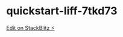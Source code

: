 # quickstart-liff-7tkd73

[Edit on StackBlitz ⚡️](https://stackblitz.com/edit/quickstart-liff-7tkd73)
